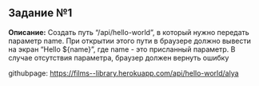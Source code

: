 ## Задание №1

**Описание:** Создать путь “/api/hello-world”, в который нужно передать параметр name. При открытии этого пути в браузере должно вывести на экран “Hello ${name}”, где name - это присланный параметр. В случае отсутствия параметра, браузер должен вернуть ошибку

githubpage: <https://films--library.herokuapp.com/api/hello-world/alya>

